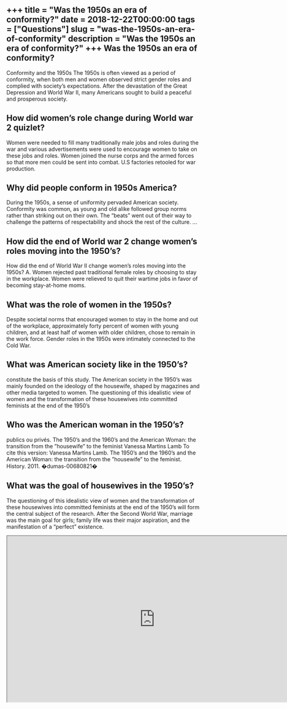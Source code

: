 +++
title = "Was the 1950s an era of conformity?"
date = 2018-12-22T00:00:00
tags = ["Questions"]
slug = "was-the-1950s-an-era-of-conformity"
description = "Was the 1950s an era of conformity?"
+++
Was the 1950s an era of conformity?
-----------------------------------

Conformity and the 1950s The 1950s is often viewed as a period of conformity, when both men and women observed strict gender roles and complied with society’s expectations. After the devastation of the Great Depression and World War II, many Americans sought to build a peaceful and prosperous society.

How did women’s role change during World war 2 quizlet?
-------------------------------------------------------

Women were needed to fill many traditionally male jobs and roles during the war and various advertisements were used to encourage women to take on these jobs and roles. Women joined the nurse corps and the armed forces so that more men could be sent into combat. U.S factories retooled for war production.

Why did people conform in 1950s America?
----------------------------------------

During the 1950s, a sense of uniformity pervaded American society. Conformity was common, as young and old alike followed group norms rather than striking out on their own. The “beats” went out of their way to challenge the patterns of respectability and shock the rest of the culture. …

How did the end of World war 2 change women’s roles moving into the 1950’s?
---------------------------------------------------------------------------

How did the end of World War II change women’s roles moving into the 1950s? A. Women rejected past traditional female roles by choosing to stay in the workplace. Women were relieved to quit their wartime jobs in favor of becoming stay-at-home moms.

What was the role of women in the 1950s?
----------------------------------------

Despite societal norms that encouraged women to stay in the home and out of the workplace, approximately forty percent of women with young children, and at least half of women with older children, chose to remain in the work force. Gender roles in the 1950s were intimately connected to the Cold War.

What was American society like in the 1950’s?
---------------------------------------------

constitute the basis of this study. The American society in the 1950’s was mainly founded on the ideology of the housewife, shaped by magazines and other media targeted to women. The questioning of this idealistic view of women and the transformation of these housewives into committed feminists at the end of the 1950’s

Who was the American woman in the 1950’s?
-----------------------------------------

publics ou privés. The 1950’s and the 1960’s and the American Woman: the transition from the ”housewife” to the feminist Vanessa Martins Lamb To cite this version: Vanessa Martins Lamb. The 1950’s and the 1960’s and the American Woman: the transition from the ”housewife” to the feminist. History. 2011. �dumas-00680821�

What was the goal of housewives in the 1950’s?
----------------------------------------------

The questioning of this idealistic view of women and the transformation of these housewives into committed feminists at the end of the 1950’s will form the central subject of the research. After the Second World War, marriage was the main goal for girls; family life was their major aspiration, and the manifestation of a “perfect” existence.

<iframe allow="accelerometer; autoplay; clipboard-write; encrypted-media; gyroscope; picture-in-picture" allowfullscreen="" class="__youtube_prefs__  epyt-is-override  no-lazyload" data-no-lazy="1" data-origheight="433" data-origwidth="770" data-skipgform_ajax_framebjll="" height="433" id="_ytid_87204" loading="lazy" src="https://www.youtube.com/embed/zlnH6V83QRA?enablejsapi=1&autoplay=0&cc_load_policy=0&cc_lang_pref=&iv_load_policy=1&loop=0&modestbranding=0&rel=1&fs=1&playsinline=0&autohide=2&theme=dark&color=red&controls=1&" title="YouTube player" width="770"></iframe>